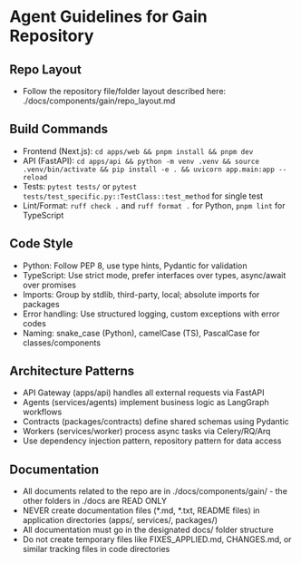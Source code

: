 # Agent Guidelines for Gain Repository

## Repo Layout
- Follow the repository file/folder layout described here: ./docs/components/gain/repo_layout.md

## Build Commands
- Frontend (Next.js): `cd apps/web && pnpm install && pnpm dev`
- API (FastAPI): `cd apps/api && python -m venv .venv && source .venv/bin/activate && pip install -e . && uvicorn app.main:app --reload`
- Tests: `pytest tests/` or `pytest tests/test_specific.py::TestClass::test_method` for single test
- Lint/Format: `ruff check .` and `ruff format .` for Python, `pnpm lint` for TypeScript

## Code Style
- Python: Follow PEP 8, use type hints, Pydantic for validation
- TypeScript: Use strict mode, prefer interfaces over types, async/await over promises
- Imports: Group by stdlib, third-party, local; absolute imports for packages
- Error handling: Use structured logging, custom exceptions with error codes
- Naming: snake_case (Python), camelCase (TS), PascalCase for classes/components

## Architecture Patterns
- API Gateway (apps/api) handles all external requests via FastAPI
- Agents (services/agents) implement business logic as LangGraph workflows
- Contracts (packages/contracts) define shared schemas using Pydantic
- Workers (services/worker) process async tasks via Celery/RQ/Arq
- Use dependency injection pattern, repository pattern for data access

## Documentation
- All documents related to the repo are in ./docs/components/gain/ - the other folders in ./docs are READ ONLY
- NEVER create documentation files (*.md, *.txt, README files) in application directories (apps/, services/, packages/)
- All documentation must go in the designated docs/ folder structure
- Do not create temporary files like FIXES_APPLIED.md, CHANGES.md, or similar tracking files in code directories
